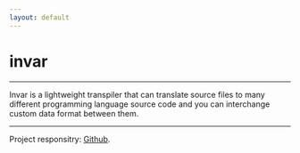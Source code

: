 ```yaml
---
layout: default
---
```


# invar
-----
Invar is a lightweight transpiler that can translate source files to many different programming language source code and you can interchange custom data format between them.


-----
Project responsitry: [Github](https://github.com/struqt/invar).
